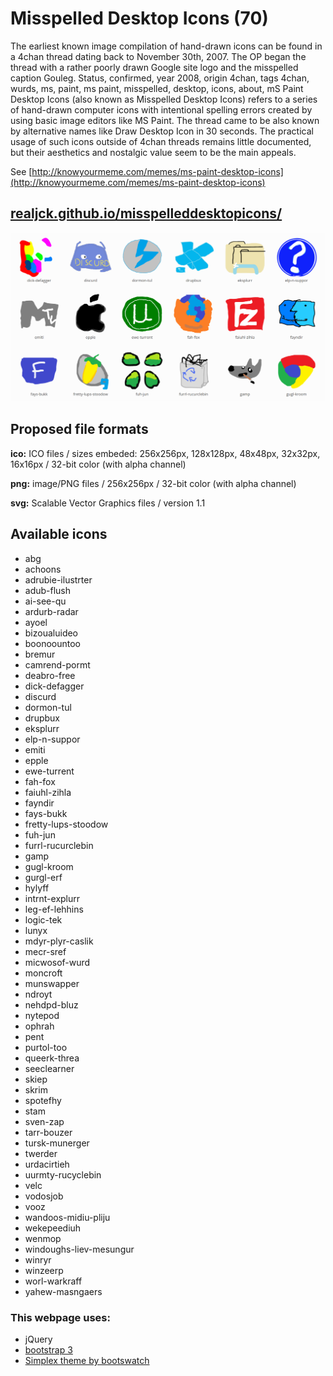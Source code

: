 # Misspelled Desktop Icons (70)

The earliest known image compilation of hand-drawn icons can be found in a 4chan thread dating back to November 30th, 2007. The OP began the thread with a rather poorly drawn Google site logo and the misspelled caption Gouleg. Status, confirmed, year 2008, origin 4chan, tags 4chan, wurds, ms, paint, ms paint, misspelled, desktop, icons, about, mS Paint Desktop Icons (also known as Misspelled Desktop Icons) refers to a series of hand-drawn computer icons with intentional spelling errors created by using basic image editors like MS Paint. The thread came to be also known by alternative names like Draw Desktop Icon in 30 seconds. The practical usage of such icons outside of 4chan threads remains little documented, but their aesthetics and nostalgic value seem to be the main appeals. 

See [http://knowyourmeme.com/memes/ms-paint-desktop-icons](http://knowyourmeme.com/memes/ms-paint-desktop-icons)

## [realjck.github.io/misspelleddesktopicons/](https://realjck.github.io/misspelleddesktopicons/)
[<img src="preview.png">](https://realjck.github.io/misspelleddesktopicons/)

## Proposed file formats

**ico:** ICO files / sizes embeded: 256x256px, 128x128px, 48x48px, 32x32px, 16x16px / 32-bit color (with alpha channel)

**png:** image/PNG files / 256x256px / 32-bit color (with alpha channel)

**svg:** Scalable Vector Graphics files / version 1.1


## Available icons

* abg
* achoons
* adrubie-ilustrter
* adub-flush
* ai-see-qu
* ardurb-radar
* ayoel
* bizoualuideo
* boonoountoo
* bremur
* camrend-pormt
* deabro-free
* dick-defagger
* discurd
* dormon-tul
* drupbux
* eksplurr
* elp-n-suppor
* emiti
* epple
* ewe-turrent
* fah-fox
* faiuhl-zihla
* fayndir
* fays-bukk
* fretty-lups-stoodow
* fuh-jun
* furrl-rucurclebin
* gamp
* gugl-kroom
* gurgl-erf
* hylyff
* intrnt-explurr
* leg-ef-lehhins
* logic-tek
* lunyx
* mdyr-plyr-caslik
* mecr-sref
* micwosof-wurd
* moncroft
* munswapper
* ndroyt
* nehdpd-bluz
* nytepod
* ophrah
* pent
* purtol-too
* queerk-threa
* seeclearner
* skiep
* skrim
* spotefhy
* stam
* sven-zap
* tarr-bouzer
* tursk-munerger
* twerder
* urdacirtieh
* uurmty-rucyclebin
* velc
* vodosjob
* vooz
* wandoos-midiu-pliju
* wekepeediuh
* wenmop
* windoughs-liev-mesungur
* winryr
* winzeerp
* worl-warkraff
* yahew-masngaers



### This webpage uses:

* jQuery
* [bootstrap 3](https://github.com/twbs/bootstrap)
* [Simplex theme by bootswatch](http://bootswatch.com/)
